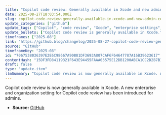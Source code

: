 ```yaml
---
title: "Copilot code review: Generally available in Xcode and new admin control"
date: 2025-08-27T18:03:54.000Z
slug: copilot-code-review-generally-available-in-xcode-and-new-admin-control
update_categories: ["github"]
update_tags: ["Copilot", "code review", "Xcode", "enterprise settings", "admin control"]
update_bullets: ["Copilot code review is generally available in Xcode.", "New admin control settings added for enterprise and organization management of Copilot code review."]
timeframes: ["2025-08"]
link: "https://github.blog/changelog/2025-08-27-copilot-code-review-generally-available-in-xcode-and-new-admin-control"
source: "GitHub"
timeframeKey: "2025-08"
id: "7067538036397E2E6C98667A90881DF3693A807CAF6F64647787A16B39623617"
contentHash: "15DF3FD84119321F643E94455FAAA03575E12DB1200ABCA1CC2D2B7B1835FBC1"
draft: false
type: "update-item"
llmSummary: "Copilot code review is now generally available in Xcode. A new enterprise and organization setting for Copilot code review has been introduced for admins."
---
```


Copilot code review is now generally available in Xcode. A new enterprise and organization setting for Copilot code review has been introduced for admins.

- **Source:** [GitHub](https://github.blog/changelog/2025-08-27-copilot-code-review-generally-available-in-xcode-and-new-admin-control)
